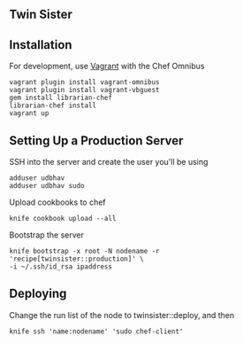 Twin Sister
-----------

Installation
------------

For development, use [Vagrant](http://vagrantup.com) with the Chef Omnibus

    vagrant plugin install vagrant-omnibus
    vagrant plugin install vagrant-vbguest
    gem install librarian-chef
    librarian-chef install
    vagrant up

Setting Up a Production Server
------------------------------

SSH into the server and create the user you'll be using

    adduser udbhav
    adduser udbhav sudo

Upload cookbooks to chef

    knife cookbook upload --all

Bootstrap the server

    knife bootstrap -x root -N nodename -r 'recipe[twinsister::production]' \
    -i ~/.ssh/id_rsa ipaddress

Deploying
---------

Change the run list of the node to twinsister::deploy, and then

    knife ssh 'name:nodename' 'sudo chef-client'
